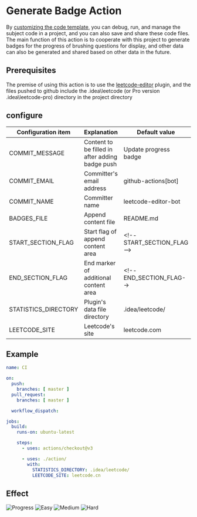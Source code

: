 # Generate Badge Action

By [customizing the code template](https://github.com/shuzijun/leetcode-editor/blob/master/doc/CustomCode.md), you can debug, run, and manage the subject code in a project, and you can also save and share these code files. The main function of this action is to cooperate with this project to generate badges for the progress of brushing questions for display, and other data can also be generated and shared based on other data in the future.

## Prerequisites

The premise of using this action is to use the [leetcode-editor](https://github.com/shuzijun/leetcode-editor) plugin, and the files pushed to github include the .idea\leetcode (or Pro version .idea\leetcode-pro) directory in the project directory

## configure


|  Configuration item    | Explanation                                     |  Default value             |
| ---------------------- |-------------------------------------------------|----------------------------|
| COMMIT_MESSAGE         | Content to be filled in after adding badge push | Update progress badge |
| COMMIT_EMAIL | Committer's email address                       | github-actions[bot] |
| COMMIT_NAME | Committer name                                  | leetcode-editor-bot |
| BADGES_FILE | Append content file                             | README.md |
| START_SECTION_FLAG | Start flag of append content area               | <\!--START_SECTION_FLAG--> |
| END_SECTION_FLAG | End marker of additional content area           | <\!--END_SECTION_FLAG--> |
| STATISTICS_DIRECTORY | Plugin's data file directory                    | .idea/leetcode/ |
| LEETCODE_SITE | Leetcode's site                                 | leetcode.com |

## Example

````yml
name: CI

on:
  push:
    branches: [ master ]
  pull_request:
    branches: [ master ]

  workflow_dispatch:

jobs:
  build:
    runs-on: ubuntu-latest

    steps:
      - uses: actions/checkout@v3

      - uses: ./action/
        with:
          STATISTICS_DIRECTORY: .idea/leetcode/
          LEETCODE_SITE: leetcode.cn
````

## Effect
![Progress](https://img.shields.io/static/v1?logo=leetcode&label=Progress&message=175%2F2643&color=brightgreen) ![Easy](https://img.shields.io/static/v1?logo=leetcode&label=Easy&message=57&color=5CB85C) ![Medium](https://img.shields.io/static/v1?logo=leetcode&label=Medium&message=106&color=F0AD4E)  ![Hard](https://img.shields.io/static/v1?logo=leetcode&label=Hard&message=12&color=D9534F)